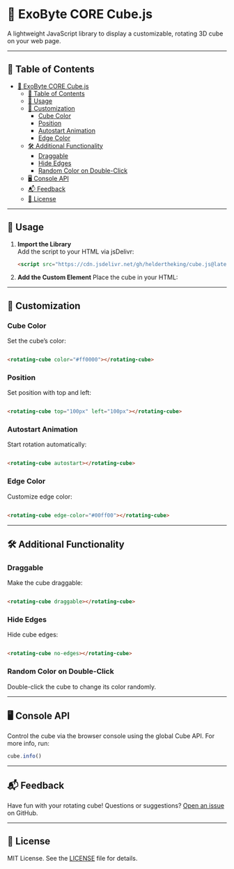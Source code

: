 # 🧊 ExoByte CORE Cube.js

A lightweight JavaScript library to display a customizable, rotating 3D cube on your web page.

---

## 📖 Table of Contents

<!-- TOC -->
* [🧊 ExoByte CORE Cube.js](#-exobyte-core-cubejs)
  * [📖 Table of Contents](#-table-of-contents)
  * [🚀 Usage](#-usage)
  * [🎨 Customization](#-customization)
    * [Cube Color](#cube-color)
    * [Position](#position)
    * [Autostart Animation](#autostart-animation)
    * [Edge Color](#edge-color)
  * [🛠️ Additional Functionality](#-additional-functionality)
    * [Draggable](#draggable)
    * [Hide Edges](#hide-edges)
    * [Random Color on Double-Click](#random-color-on-double-click)
  * [🖥️ Console API](#-console-api)
  * [📬 Feedback](#-feedback)
  * [📄 License](#-license)
<!-- TOC -->

---

## 🚀 Usage

1. **Import the Library**  
   Add the script to your HTML via jsDelivr:
   ```html
   <script src="https://cdn.jsdelivr.net/gh/heldertheking/cube.js@latest/cube.js"></script>
   ```
2. **Add the Custom Element**
   Place the cube in your HTML:
   <rotating-cube></rotating-cube>

---

## 🎨 Customization

### Cube Color

Set the cube’s color:

```html

<rotating-cube color="#ff0000"></rotating-cube>
```

### Position

Set position with top and left:

```html

<rotating-cube top="100px" left="100px"></rotating-cube>
```

### Autostart Animation

Start rotation automatically:

```html

<rotating-cube autostart></rotating-cube>
```

### Edge Color

Customize edge color:

```html

<rotating-cube edge-color="#00ff00"></rotating-cube>
```

---

## 🛠️ Additional Functionality

### Draggable

Make the cube draggable:

```html

<rotating-cube draggable></rotating-cube>
```

### Hide Edges

Hide cube edges:

```html

<rotating-cube no-edges></rotating-cube>
```

### Random Color on Double-Click

Double-click the cube to change its color randomly.

---

## 🖥️ Console API

Control the cube via the browser console using the global Cube API.
For more info, run:

```javascript
cube.info()
```

---

## 📬 Feedback

Have fun with your rotating cube!
Questions or suggestions? [Open an issue](https://github.com/heldertheking/cube.js) on GitHub.

---

## 📄 License

MIT License. See the [LICENSE](LICENSE) file for details.

